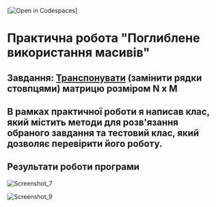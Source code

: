 [![Open in Codespaces](https://classroom.github.com/assets/launch-codespace-7f7980b617ed060a017424585567c406b6ee15c891e84e1186181d67ecf80aa0.svg)]
# Практична робота "Поглиблене використання масивів"


## Завдання: [Транспонувати](https://uk.wikipedia.org/wiki/%D0%A2%D1%80%D0%B0%D0%BD%D1%81%D0%BF%D0%BE%D0%BD%D0%BE%D0%B2%D0%B0%D0%BD%D0%B0_%D0%BC%D0%B0%D1%82%D1%80%D0%B8%D1%86%D1%8F) (замінити рядки стовпцями) матрицю розміром N x M 

## В рамках практичної роботи я написав клас, який містить методи для розв'язання обраного завдання та тестовий клас, який дозволяє перевірити його роботу. 

## Результати роботи програми

![Screenshot_7](https://user-images.githubusercontent.com/113301385/236189925-cb1f96a3-8c25-4c3c-bdea-800874c135b9.png)

![Screenshot_9](https://user-images.githubusercontent.com/113301385/236189938-58b7c24b-d4f5-498f-8301-db981c38dc2f.png)



